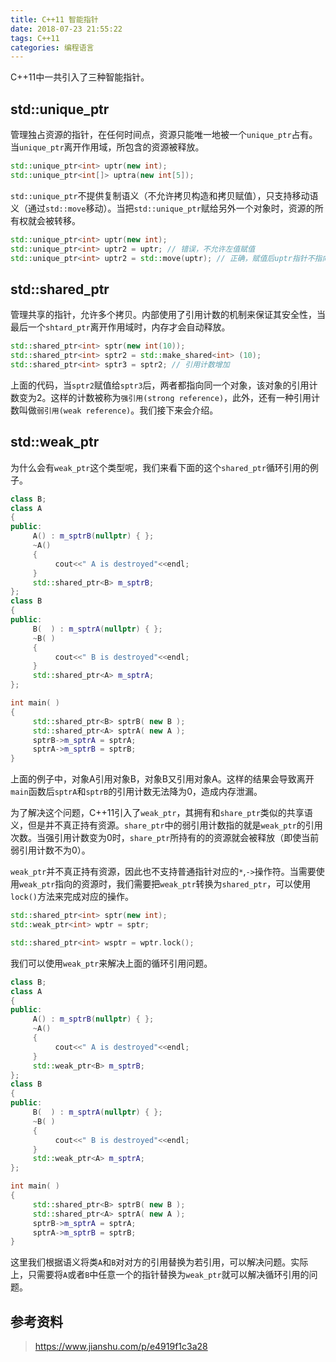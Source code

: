 ```yaml
---
title: C++11 智能指针
date: 2018-07-23 21:55:22
tags: C++11
categories: 编程语言
---
```



C++11中一共引入了三种智能指针。

<!-- more -->

## std::unique_ptr
管理独占资源的指针，在任何时间点，资源只能唯一地被一个`unique_ptr`占有。当`unique_ptr`离开作用域，所包含的资源被释放。

```cpp
std::unique_ptr<int> uptr(new int);
std::unique_ptr<int[]> uptra(new int[5]);
```

`std::unique_ptr`不提供复制语义（不允许拷贝构造和拷贝赋值），只支持移动语义（通过`std::move`移动）。当把`std::unique_ptr`赋给另外一个对象时，资源的所有权就会被转移。

```cpp
std::unique_ptr<int> uptr(new int);
std::unique_ptr<int> uptr2 = uptr; // 错误，不允许左值赋值
std::unique_ptr<int> uptr2 = std::move(uptr); // 正确，赋值后uptr指针不指向任何对象
```

## std::shared_ptr
管理共享的指针，允许多个拷贝。内部使用了引用计数的机制来保证其安全性，当最后一个`shtard_ptr`离开作用域时，内存才会自动释放。

```cpp
std::shared_ptr<int> sptr(new int(10));
std::shared_ptr<int> sptr2 = std::make_shared<int> (10);
std::shared_ptr<int> sptr3 = sptr2; // 引用计数增加
```

上面的代码，当`sptr2`赋值给`sptr3`后，两者都指向同一个对象，该对象的引用计数变为2。这样的计数被称为`强引用(strong reference)`，此外，还有一种引用计数叫做`弱引用(weak reference)`。我们接下来会介绍。

## std::weak_ptr
为什么会有`weak_ptr`这个类型呢，我们来看下面的这个`shared_ptr`循环引用的例子。

```cpp
class B;
class A
{
public:
	 A() : m_sptrB(nullptr) { };
	 ~A()
	 {
		  cout<<" A is destroyed"<<endl;
	 }
	 std::shared_ptr<B> m_sptrB;
};
class B
{
public:
	 B(  ) : m_sptrA(nullptr) { };
	 ~B( )
	 {
		  cout<<" B is destroyed"<<endl;
	 }
	 std::shared_ptr<A> m_sptrA;
};

int main( )
{
	 std::shared_ptr<B> sptrB( new B );
	 std::shared_ptr<A> sptrA( new A );
	 sptrB->m_sptrA = sptrA;
	 sptrA->m_sptrB = sptrB;
}
```

上面的例子中，对象A引用对象B，对象B又引用对象A。这样的结果会导致离开`main`函数后`sptrA`和`sptrB`的引用计数无法降为0，造成内存泄漏。

为了解决这个问题，C++11引入了`weak_ptr`，其拥有和`share_ptr`类似的共享语义，但是并不真正持有资源。`share_ptr`中的弱引用计数指的就是`weak_ptr`的引用次数。当强引用计数变为0时，`share_ptr`所持有的的资源就会被释放（即使当前弱引用计数不为0）。

`weak_ptr`并不真正持有资源，因此也不支持普通指针对应的`*`,`->`操作符。当需要使用`weak_ptr`指向的资源时，我们需要把`weak_ptr`转换为`shared_ptr`，可以使用`lock()`方法来完成对应的操作。

```cpp
std::shared_ptr<int> sptr(new int);
std::weak_ptr<int> wptr = sptr;

std::shared_ptr<int> wsptr = wptr.lock();
```

我们可以使用`weak_ptr`来解决上面的循环引用问题。

```cpp
class B;
class A
{
public:
	 A() : m_sptrB(nullptr) { };
	 ~A()
	 {
		  cout<<" A is destroyed"<<endl;
	 }
	 std::weak_ptr<B> m_sptrB;
};
class B
{
public:
	 B(  ) : m_sptrA(nullptr) { };
	 ~B( )
	 {
		  cout<<" B is destroyed"<<endl;
	 }
	 std::weak_ptr<A> m_sptrA;
};

int main( )
{
	 std::shared_ptr<B> sptrB( new B );
	 std::shared_ptr<A> sptrA( new A );
	 sptrB->m_sptrA = sptrA;
	 sptrA->m_sptrB = sptrB;
}
```

这里我们根据语义将类`A`和`B`对对方的引用替换为若引用，可以解决问题。实际上，只需要将`A`或者`B`中任意一个的指针替换为`weak_ptr`就可以解决循环引用的问题。

## 参考资料
> https://www.jianshu.com/p/e4919f1c3a28